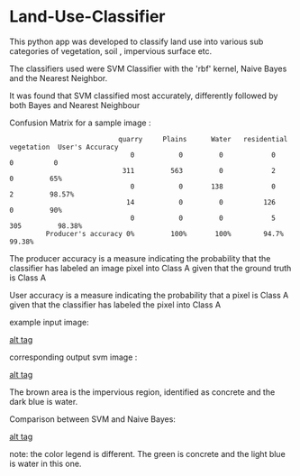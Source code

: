 # Land-Use-Classifier

This python app was developed to classify land use into various sub categories of vegetation, soil , impervious surface etc. 

The classifiers used were SVM Classifier with the 'rbf' kernel, Naive Bayes and the Nearest Neighbor.

It was found that SVM classified most accurately, differently followed by both Bayes and Nearest Neighbour

Confusion Matrix for a sample image : 

                               quarry     Plains      Water   residential  vegetation  User's Accuracy
                                  0           0         0            0            0          0
                                311         563         0            2            0         65%
                                  0           0       138            0            2         98.57%
                                 14           0         0          126            0         90%
                                  0           0         0            5          305         98.38%
             Producer's accuracy 0%         100%       100%        94.7%      99.38%
             
  The producer accuracy is a measure indicating the probability that the classifier has labeled an image pixel into Class A given that the ground truth is Class A

  User accuracy is a measure indicating the probability that a pixel is Class A given that the classifier has labeled the pixel into Class A
  
  example input image:
  
  [alt tag](https://raw.githubusercontent.com/ManushGupta/Land-Use-Classifier/landsatpune.png)

  corresponding output svm image :
  
  [alt tag](https://raw.githubusercontent.com/ManushGupta/Land-Use-Classifier/svmresult.png)
  
  The brown area is the impervious region, identified as concrete and the dark blue is water. 
  
  Comparison between SVM and Naive Bayes:
  
  [alt tag](https://raw.githubusercontent.com/ManushGupta/Land-Use-Classifier/compare.png)
  
  note: the color legend is different. The green is concrete and the light blue is water in this one.
